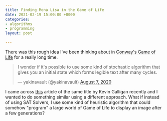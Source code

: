 ```yaml
---
title: Finding Mona Lisa in the Game of Life
date: 2021-02-19 15:00:00 +0000
categories:
- algorithms
- programming
layout: post

---
```

There was this rough idea I've been thinking about in [Conway's Game of Life](https://en.wikipedia.org/wiki/Conway%27s_Game_of_Life) for a really long time. 

<blockquote class="twitter-tweet" data-conversation="none"><p lang="en" dir="ltr">I wonder if it&#39;s possible to use some kind of stochastic algorithm that gives you an initial state which forms legible text after many cycles.</p>&mdash; yakinavault (@yakinavault) <a href="https://twitter.com/yakinavault/status/1291586306489761792?ref_src=twsrc%5Etfw">August 7, 2020</a></blockquote> <script async src="https://platform.twitter.com/widgets.js" charset="utf-8"></script>

I came across [this](https://kevingal.com/blog/mona-lisa-gol.html) article of the same title by Kevin Galligan recently and I wanted to do something similar using a different approach. What if instead of using SAT Solvers, I use some kind of heuristic algorithm that could somehow "program" a large world of Game of Life to display an image after a few generations?